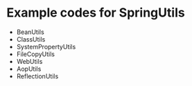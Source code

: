 # Example codes for SpringUtils
* BeanUtils
* ClassUtils
* SystemPropertyUtils
* FileCopyUtils
* WebUtils
* AopUtils
* ReflectionUtils